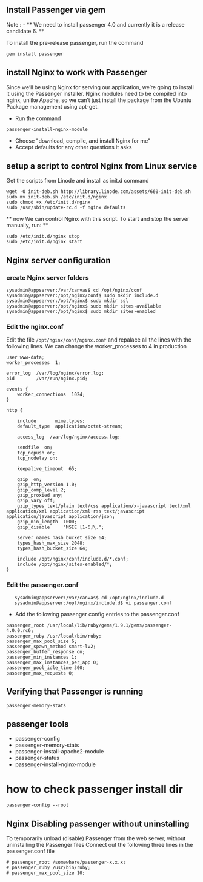## Install Passenger via gem

Note : - ** We need to install passenger 4.0 and currently it is a release candidate 6. **

To install the pre-release passenger, run the command 

```
gem install passenger
```
## install Nginx to work with Passenger

 Since we’ll be using Nginx for serving our application, we’re going to install it using the Passenger installer. Nginx modules need to be compiled into nginx, unlike Apache, so we can’t just install the package from the Ubuntu Package management using apt-get.

- Run the command 

```
passenger-install-nginx-module
```

- Choose "download, compile, and install Nginx for me"
- Accept defaults for any other questions it asks


## setup a script to control Nginx from Linux service

Get the scripts from Linode and install as init.d command

```
wget -O init-deb.sh http://library.linode.com/assets/660-init-deb.sh
sudo mv init-deb.sh /etc/init.d/nginx
sudo chmod +x /etc/init.d/nginx
sudo /usr/sbin/update-rc.d -f nginx defaults
```

** now We can control Nginx with this script. To start and stop the server manually, run: **
```
sudo /etc/init.d/nginx stop
sudo /etc/init.d/nginx start
```

## Nginx server configuration

### create Nginx server folders 

```
sysadmin@appserver:/var/canvas$ cd /opt/nginx/conf
sysadmin@appserver:/opt/nginx/conf$ sudo mkdir include.d
sysadmin@appserver:/opt/nginx$ sudo mkdir ssl
sysadmin@appserver:/opt/nginx$ sudo mkdir sites-available
sysadmin@appserver:/opt/nginx$ sudo mkdir sites-enabled
```

### Edit the nginx.conf

Edit the file `/opt/nginx/conf/nginx.conf` and repalace all the lines with the following lines. 
We can change the worker_processes to 4 in production

```
user www-data;
worker_processes  1;

error_log  /var/log/nginx/error.log;
pid        /var/run/nginx.pid;

events {
    worker_connections  1024;
}

http {

    include       mime.types;
    default_type  application/octet-stream;

    access_log  /var/log/nginx/access.log;

    sendfile  on;
    tcp_nopush on;
    tcp_nodelay on;

    keepalive_timeout  65;

    gzip  on;
    gzip_http_version 1.0;
    gzip_comp_level 2;
    gzip_proxied any;
    gzip_vary off;
    gzip_types text/plain text/css application/x-javascript text/xml application/xml application/xml+rss text/javascript application/javascript application/json;
    gzip_min_length  1000;
    gzip_disable     "MSIE [1-6]\.";

    server_names_hash_bucket_size 64;
    types_hash_max_size 2048;
    types_hash_bucket_size 64;

    include /opt/nginx/conf/include.d/*.conf;
    include /opt/nginx/sites-enabled/*;
}
```

### Edit the passenger.conf

```
   sysadmin@appserver:/var/canvas$ cd /opt/nginx/include.d
   sysadmin@appserver:/opt/nginx/include.d$ vi passenger.conf    
```

- Add the following passenger config entries to the passenger.conf

```
passenger_root /usr/local/lib/ruby/gems/1.9.1/gems/passenger-4.0.0.rc6;
passenger_ruby /usr/local/bin/ruby;
passenger_max_pool_size 6;
passenger_spawn_method smart-lv2;
passenger_buffer_response on;
passenger_min_instances 1;
passenger_max_instances_per_app 0;
passenger_pool_idle_time 300;
passenger_max_requests 0;
```

## Verifying that Passenger is running

```
passenger-memory-stats
```


## passenger tools
* passenger-config            
* passenger-memory-stats
* passenger-install-apache2-module  
* passenger-status
* passenger-install-nginx-module 

# how to check passenger install dir 

    passenger-config --root


## Nginx Disabling passenger without uninstalling

To temporarily unload (disable)  Passenger from the web server, without uninstalling the Passenger files
Connect out the following three lines in the passenger.conf file

```
# passenger_root /somewhere/passenger-x.x.x;
# passenger_ruby /usr/bin/ruby;
# passenger_max_pool_size 10;
```